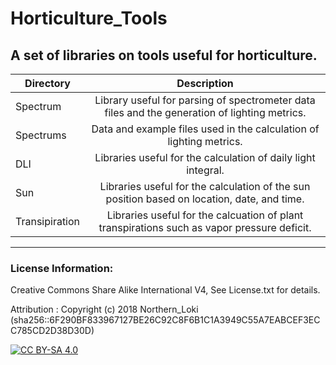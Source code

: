 # Horticulture_Tools

A set of libraries on tools useful for horticulture.
---
| Directory     | Description   |
| ------------- |:-------------:|
| Spectrum | Library useful for parsing of spectrometer data files and the generation of lighting metrics.
| Spectrums | Data and example files used in the calculation of lighting metrics.
| DLI | Libraries useful for the calculation of daily light integral.
| Sun | Libraries useful for the calculation of the sun position based on location, date, and time.
| Transipiration | Libraries useful for the calcuation of plant transpirations such as vapor pressure deficit.

---

### License Information:
Creative Commons Share Alike International V4, See License.txt for details.

Attribution : Copyright (c) 2018 Northern_Loki (sha256::6F290BF833967127BE26C92C8F6B1C1A3949C55A7EABCEF3ECC785CD2D38D30D)

[![CC BY-SA 4.0](https://upload.wikimedia.org/wikipedia/commons/d/d0/CC-BY-SA_icon.svg)](https://creativecommons.org/licenses/by-sa/4.0/)

